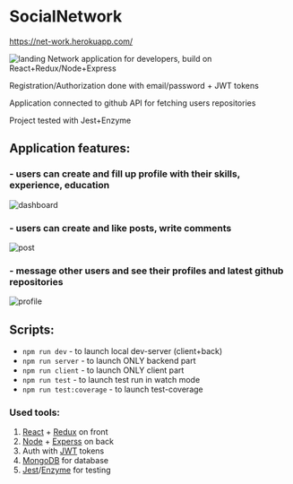 # SocialNetwork
https://net-work.herokuapp.com/

![landing](http://i.piccy.info/i9/6123cac0d42adfdad33b4cf740be1672/1552073275/63323/1306333/network_landing.jpg) 
Network application for developers, build on React+Redux/Node+Express

Registration/Authorization done with email/password + JWT tokens

Application connected to github API for fetching users repositories

Project tested with Jest+Enzyme

## Application features:
### - users can create and fill up profile with their skills, experience, education
  
![dashboard](http://i.piccy.info/i9/644ede192b31b9ddf6c00623a420be29/1552073747/52218/1306335/network_dashboard.jpg)

 
 
### - users can create and like posts, write comments

![post](http://i.piccy.info/i9/e5a5d22e1a55b629a1a1766c15903881/1552074003/48702/1306335/network_post.jpg)
  
 
 
### - message other users and see their profiles and latest github repositories
  
 ![profile](http://i.piccy.info/i9/e8a3313c5297bef3b38c2d6445ef200b/1552074318/42482/1306335/network_profile.jpg)

## Scripts:
  - ```npm run dev``` - to launch local dev-server (client+back)
  - ```npm run server``` - to launch ONLY backend part
  - ```npm run client``` - to launch ONLY client part
  - ```npm run test``` - to launch test run in watch mode
  - ```npm run test:coverage``` - to launch test-coverage

### Used tools:
  1. [React](https://reactjs.org/) + [Redux](https://redux.js.org/) on front
  2. [Node](https://nodejs.org/) + [Experss](https://expressjs.com/) on back
  3. Auth with [JWT](https://jwt.io/) tokens
  4. [MongoDB](https://www.mongodb.com/) for database
  5. [Jest](https://jestjs.io/)/[Enzyme](https://github.com/airbnb/enzyme) for testing

